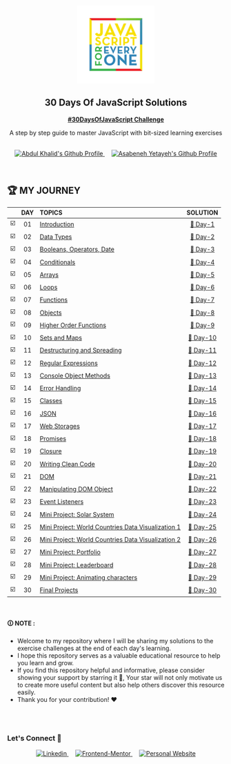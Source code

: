 <div align="center">

  <img src="./images/banner.webp" alt="JavaScript for Everyone" width="180">

  <h2 align="center">30 Days Of JavaScript Solutions</h2>
  <p align="center">
    <a href="https://github.com/Asabeneh/30-Days-Of-JavaScript/" target="_blank"><strong>#30DaysOfJavaScript Challenge</strong></a>
    <br />
    
  </p>
  <p>A step by step guide to master JavaScript with bit-sized learning exercises</p>
</div>

<br>

<!-- Badges -->
<div align="center">

  <a href="https://www.github.com/0xabdulkhalid" target="_blank">
    <img src="https://img.shields.io/badge/Completed%20By-Abdul%20Khalid-449EE2?style=for-the-badge&logo=dependabot" alt="Abdul Khalid's Github Profile">
  </a> &nbsp;&nbsp;&nbsp;

  <!-- Difficulty -->
  <a href="https://github.com/Asabeneh"  target="_blank">
    <img src="https://img.shields.io/badge/Author-Asabeneh%20Yetayeh-586BB0?style=for-the-badge&logo=electron-builder" alt="Asabeneh Yetayeh's Github Profile">
  </a>

</div>
<br />


<br/>

## 🏆 MY JOURNEY

|  | DAY |  TOPICS  | SOLUTION |
| :---: | :---: | :------------------------------------------------------------------------------------------------------------------------------------------------- | :---: |
| ☑️  | 01   |   [Introduction](./https://github.com/Asabeneh/30-Days-Of-JavaScript/blob/master/readMe.md)                                                                   | [🎯 Day-1](https://github.com/0xabdulkhalid/30-days-of-javascript-solutions/tree/main/day-1) |
| ☑️  | 02    |   [Data Types](./https://github.com/Asabeneh/30-Days-Of-JavaScript/blob/master/02_Day_Data_types/02_day_data_types.md)                                        | [🎯 Day-2](https://github.com/0xabdulkhalid/30-days-of-javascript-solutions/tree/main/day-2) |
| ☑️  | 03    |   [Booleans, Operators, Date](./https://github.com/Asabeneh/30-Days-Of-JavaScript/blob/master/03_Day_Booleans_operators_date/03_booleans_operators_date.md)   | [🎯 Day-3](https://github.com/0xabdulkhalid/30-days-of-javascript-solutions/tree/main/day-3) |
| ☑️  | 04    |   [Conditionals](./https://github.com/Asabeneh/30-Days-Of-JavaScript/blob/master/04_Day_Conditionals/04_day_conditionals.md)                                  | [🎯 Day-4](https://github.com/0xabdulkhalid/30-days-of-javascript-solutions/tree/main/day-5) |
| ☑️  | 05    |   [Arrays](./https://github.com/Asabeneh/30-Days-Of-JavaScript/blob/master/05_Day_Arrays/05_day_arrays.md)                                                    | [🎯 Day-5](https://github.com/0xabdulkhalid/30-days-of-javascript-solutions/tree/main/day-5) |
| ☑️  | 06    |   [Loops](./https://github.com/Asabeneh/30-Days-Of-JavaScript/blob/master/06_Day_Loops/06_day_loops.md)                                                       | [🎯 Day-6](https://github.com/0xabdulkhalid/30-days-of-javascript-solutions/tree/main/day-6) |
| ☑️  | 07    |   [Functions](./https://github.com/Asabeneh/30-Days-Of-JavaScript/blob/master/07_Day_Functions/07_day_functions.md)                                           | [🎯 Day-7](https://github.com/0xabdulkhalid/30-days-of-javascript-solutions/tree/main/day-7) |
| ☑️  | 08    |   [Objects](./https://github.com/Asabeneh/30-Days-Of-JavaScript/blob/master/08_Day_Objects/08_day_objects.md)                                                 | [🎯 Day-8](https://github.com/0xabdulkhalid/30-days-of-javascript-solutions/tree/main/day-8) |
| ☑️  | 09    |   [Higher Order Functions](./https://github.com/Asabeneh/30-Days-Of-JavaScript/blob/master/09_Day_Higher_order_functions/09_day_higher_order_functions.md)                | [🎯 Day-9](https://github.com/0xabdulkhalid/30-days-of-javascript-solutions/tree/main/day-9) |
| ☑️  | 10    |   [Sets and Maps](./https://github.com/Asabeneh/30-Days-Of-JavaScript/blob/master/10_Day_Sets_and_Maps/10_day_Sets_and_Maps.md)                                           | [🎯 Day-10](https://github.com/0xabdulkhalid/30-days-of-javascript-solutions/tree/main/day-10) |
| ☑️  | 11    |   [Destructuring and Spreading](./https://github.com/Asabeneh/30-Days-Of-JavaScript/blob/master/11_Day_Destructuring_and_spreading/11_day_destructuring_and_spreading.md) | [🎯 Day-11](https://github.com/0xabdulkhalid/30-days-of-javascript-solutions/tree/main/day-11) |
| ☑️  | 12    |   [Regular Expressions](./https://github.com/Asabeneh/30-Days-Of-JavaScript/blob/master/12_Day_Regular_expressions/12_day_regular_expressions.md)                         | [🎯 Day-12](https://github.com/0xabdulkhalid/30-days-of-javascript-solutions/tree/main/day-12) |
| ☑️  | 13    |   [Console Object Methods](./https://github.com/Asabeneh/30-Days-Of-JavaScript/blob/master/13_Day_Console_object_methods/13_day_console_object_methods.md)                | [🎯 Day-13](https://github.com/0xabdulkhalid/30-days-of-javascript-solutions/tree/main/day-13) |
| ☑️  | 14    |   [Error Handling](./https://github.com/Asabeneh/30-Days-Of-JavaScript/blob/master/14_Day_Error_handling/14_day_error_handling.md)                                        | [🎯 Day-14](https://github.com/0xabdulkhalid/30-days-of-javascript-solutions/tree/main/day-14) |
| ☑️  | 15    |   [Classes](./https://github.com/Asabeneh/30-Days-Of-JavaScript/blob/master/15_Day_Classes/15_day_classes.md)                                                             | [🎯 Day-15](https://github.com/0xabdulkhalid/30-days-of-javascript-solutions/tree/main/day-15) |
| ☑️  | 16    |   [JSON](./https://github.com/Asabeneh/30-Days-Of-JavaScript/blob/master/16_Day_JSON/16_day_json.md)                                                                      | [🎯 Day-16](https://github.com/0xabdulkhalid/30-days-of-javascript-solutions/tree/main/day-16) |
| ☑️  | 17    |   [Web Storages](./https://github.com/Asabeneh/30-Days-Of-JavaScript/blob/master/17_Day_Web_storages/17_day_web_storages.md)                                              | [🎯 Day-17](https://github.com/0xabdulkhalid/30-days-of-javascript-solutions/tree/main/day-17) |
| ☑️  | 18    |   [Promises](./https://github.com/Asabeneh/30-Days-Of-JavaScript/blob/master/18_Day_Promises/18_day_promises.md)                                                          | [🎯 Day-18](https://github.com/0xabdulkhalid/30-days-of-javascript-solutions/tree/main/day-18) |
| ☑️  | 19    |   [Closure](./https://github.com/Asabeneh/30-Days-Of-JavaScript/blob/master/19_Day_Closures/19_day_closures.md)                                                           | [🎯 Day-19](https://github.com/0xabdulkhalid/30-days-of-javascript-solutions/tree/main/day-19) |
| ☑️  | 20    |   [Writing Clean Code](./https://github.com/Asabeneh/30-Days-Of-JavaScript/blob/master/20_Day_Writing_clean_codes/20_day_writing_clean_codes.md)                          | [🎯 Day-20](https://github.com/0xabdulkhalid/30-days-of-javascript-solutions/tree/main/day-20) |
| ☑️  | 21    |   [DOM](./https://github.com/Asabeneh/30-Days-Of-JavaScript/blob/master/21_Day_DOM/21_day_dom.md)                                                                         | [🎯 Day-21](https://github.com/0xabdulkhalid/30-days-of-javascript-solutions/tree/main/day-21) |
| ☑️  | 22    |   [Manipulating DOM Object](./https://github.com/Asabeneh/30-Days-Of-JavaScript/blob/master/22_Day_Manipulating_DOM_object/22_day_manipulating_DOM_object.md)             | [🎯 Day-22](https://github.com/0xabdulkhalid/30-days-of-javascript-solutions/tree/main/day-22) |
| ☑️  | 23    |   [Event Listeners](./https://github.com/Asabeneh/30-Days-Of-JavaScript/blob/master/23_Day_Event_listeners/23_day_event_listeners.md)                                     | [🎯 Day-23](https://github.com/0xabdulkhalid/30-days-of-javascript-solutions/tree/main/day-23) |
| ☑️  | 24    |   [Mini Project: Solar System](./https://github.com/Asabeneh/30-Days-Of-JavaScript/blob/master/24_Day_Project_solar_system/24_day_project_solar_system.md)                                                         | [🎯 Day-24](https://github.com/0xabdulkhalid/30-days-of-javascript-solutions/tree/main/day-24) |
| ☑️  | 25    |   [Mini Project: World Countries Data Visualization 1](./https://github.com/Asabeneh/30-Days-Of-JavaScript/blob/master/25_Day_World_countries_data_visualization_1/25_day_world_countries_data_visualization_1.md) | [🎯 Day-25](https://github.com/0xabdulkhalid/30-days-of-javascript-solutions/tree/main/day-25) |
| ☑️  | 26    |   [Mini Project: World Countries Data Visualization 2](./https://github.com/Asabeneh/30-Days-Of-JavaScript/blob/master/26_Day_World_countries_data_visualization_2/26_day_world_countries_data_visualization_2.md) | [🎯 Day-26](https://github.com/0xabdulkhalid/30-days-of-javascript-solutions/tree/main/day-26) |
| ☑️  | 27    |   [Mini Project: Portfolio](./https://github.com/Asabeneh/30-Days-Of-JavaScript/blob/master/27_Day_Mini_project_portfolio/27_day_mini_project_portfolio.md)                                                        | [🎯 Day-27](https://github.com/0xabdulkhalid/30-days-of-javascript-solutions/tree/main/day-27) |
| ☑️  | 28    |   [Mini Project: Leaderboard](./https://github.com/Asabeneh/30-Days-Of-JavaScript/blob/master/28_Day_Mini_project_leaderboard/28_day_mini_project_leaderboard.md)                                                  | [🎯 Day-28](https://github.com/0xabdulkhalid/30-days-of-javascript-solutions/tree/main/day-28) |
| ☑️  | 29    |   [Mini Project: Animating characters](./https://github.com/Asabeneh/30-Days-Of-JavaScript/blob/master/29_Day_Mini_project_animating_characters/29_day_mini_project_animating_characters.md)                       | [🎯 Day-29](https://github.com/0xabdulkhalid/30-days-of-javascript-solutions/tree/main/day-29) |
| ☑️  | 30    |   [Final Projects](./https://github.com/Asabeneh/30-Days-Of-JavaScript/blob/master/30_Day_Mini_project_final/30_day_mini_project_final.md)                                                                         | [🎯 Day-30](https://github.com/0xabdulkhalid/30-days-of-javascript-solutions/tree/main/day-30) |

<br>


#### 🛈 NOTE : 
- Welcome to my repository where I will be sharing my solutions to the exercise challenges at the end of each day's learning. 
- I hope this repository serves as a valuable educational resource to help you learn and grow. 
- If you find this repository helpful and informative, please consider showing your support by starring it 🌟, Your star will not only motivate us to create more useful content but also help others discover this resource easily. 
- Thank you for your contribution! ❤️


<br>
<br>

### **Let's Connect 👋**

<div align=center>

  <a href="https://linkedin.com/in/0xabdulkhalid" target="_blank">
    <img src="https://img.shields.io/badge/linkedin%20Profile-%2300acee.svg?color=405DE6&style=for-the-badge&logo=linkedin&logoColor=white" alt=Linkedin>
  </a>&nbsp;&nbsp;&nbsp;

  <a href="https://www.frontendmentor.io/profile/0xabdulkhalid" target="_blank">
    <img src="https://img.shields.io/badge/FEM%20Profile-f8f9f8?style=for-the-badge&logo=Frontend-Mentor&logoColor=black" alt="Frontend-Mentor">
  </a> &nbsp;&nbsp;&nbsp;
  

  <a href="https://www.github.com/0xabdulkhalid/" target="_blank">
    <img src="https://img.shields.io/badge/Github%20Profile-131313?style=for-the-badge&logo=github&logoColor=white" alt="Personal Website">
  </a>

</div>

<br>
